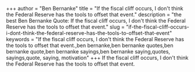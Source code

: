 +++
author = "Ben Bernanke"
title = "If the fiscal cliff occurs, I don't think the Federal Reserve has the tools to offset that event."
description = "the best Ben Bernanke Quote: If the fiscal cliff occurs, I don't think the Federal Reserve has the tools to offset that event."
slug = "if-the-fiscal-cliff-occurs-i-dont-think-the-federal-reserve-has-the-tools-to-offset-that-event"
keywords = "If the fiscal cliff occurs, I don't think the Federal Reserve has the tools to offset that event.,ben bernanke,ben bernanke quotes,ben bernanke quote,ben bernanke sayings,ben bernanke saying,quotes, sayings,quote, saying, motivation"
+++
If the fiscal cliff occurs, I don't think the Federal Reserve has the tools to offset that event.
